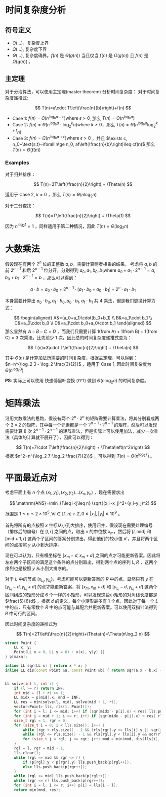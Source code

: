 # 时间复杂度分析
## 符号定义
- $O(\dots)$，复杂度上界
- $\Omega(\dots)$, 复杂度下界
- $\Theta(\dots)$, 复杂度确界，$f(n)$ 是 $\Theta(g(n))$ 当且仅当 $f(n)$ 是 $O(g(n))$ 且 $f(n)$ 是 $\Omega(g(n))$ 。

## 主定理

对于分治算法，可以使用主定理(master theorem) 分析时间复杂度：
对于时间复杂度递推式:

$$
T(n)=a\cdot T\left(\frac{n}{b}\right)+f(n)
$$

- Case 1: $f(n)=O\left(n^{\log_b a-\epsilon}\right) \text{where}~\epsilon>0$, 那么 $T(n)=\Theta\left(n^{\log_b a}\right)$
- Case 2: $f(n)=\Theta\left(n^{\log _b a} \cdot \log_2^k n\right) \text{where}~k\ge 0$，那么 $T(n)=\Theta\left(n^{\log_b a}\log _2^{k+1} n\right)$ 
- Case 3: $f(n)=\Omega\left(n^{\log_b a+\epsilon}\right) \text{where}~\epsilon>0$ ，并且 $\exists c, n_0~\text{s.t}~\forall n\ge n_0, af\left(\frac{n}{b}\right)\leq cf(n)$ 那么 $T(n)=\Theta(f(n))$

### Examples
对于归并排序：

$$
T(n)=2T\left(\frac{n}{2}\right) + \Theta(n)
$$

适用于 Case 2, $k=0$ ，那么 $T(n)=\Theta\left(n\log_2 n\right)$

对于二分查找：

$$
T(n)=T\left(\frac{n}{2}\right) + \Theta(1)
$$

因为 $n^{\log_2 1}=1$ ，同样适用于第二种情况，因此 $T(n)=\Theta\left(\log_2 n\right)$

# 大数乘法
假设现在有两个 $2^n$ 位的正整数 $a,b$，需要计算两者相乘的结果。
考虑将 $a,b$ 的前 $2^{n-1}$ 和后 $2^{n-1}$ 位分开，分别得到 $a_0,a_1,b_0,b_1 \text{where}~a_0+a_1\cdot 2^{n-1}=a,b_0+b_1\cdot 2^{n-1}=b$ ，那么可以得到：

$$
a \cdot b = a_0\cdot b_0+2^{n-1}\cdot (a_1\cdot b_0+a_0\cdot b_1) + 2^n\cdot a_1\cdot b_1
$$

本身需要计算出 $a_0\cdot b_0, a_1\cdot b_0, a_0\cdot b_1, a_1\cdot b_1$ 共 $4$ 乘法，但是我们更换计算方式：

$$
\begin{aligned}
	A&=(a_0+a_1)\cdot(b_0+b_1) \\
	B&=a_1\cdot b_1 \\
	C&=a_0\cdot b_0 \\
	D&=a_1\cdot b_0+a_0\cdot b_1
\end{aligned}
$$
那么显然有 $A-B-C=D$ ，而我们只需要计算 $1 (\text{from A}) +1 (\text{from B})+1 (\text{from C})=3$ 次乘法，比先前少 $1$ 次，因此总的时间复杂度递推式变为：

$$
T(n)=3\cdot T\left(\frac{n}{2}\right) + \Theta(n)
$$

其中 $\Theta(n)$ 是计算加法所需要的时间复杂度，根据主定理，可以得到：$n=n^{\log_2 3 - \log_2 \frac{3}{2}}$ ，适用于 Case 1, 因此时间复杂度为 $\Theta\left(n^{\log _2 3}\right)$

**PS**: 实际上可以使用 快速傅里叶变换 ($\texttt{FFT}$) 做到 $\Theta\left(n\log_2 n\right)$ 的时间复杂度。

# 矩阵乘法
沿用大数乘法的思路，假设有两个 $2^n\cdot 2^n$ 的矩阵需要计算乘法，将其分别看成两个 $2\times 2$ 的矩阵，其中每一个元素都是一个 $2^{n-1}\cdot 2^{n-1}$ 的矩阵，然后可以发现需要计算 $8$ 次 $2^{n-1}\cdot 2^{n-1}$ 的矩阵乘法，但是实际上可以使用加法，减少一次乘法（具体的计算就不展开了），因此可以得到：

$$
T(n)=7\cdot T\left(\frac{n}{2}\right) + \Theta\left(n^2\right)
$$
根据 $n^2=n^{\log_2 7-\log_2 \frac{7}{2}}$ ，可以得到 $T(n)=\Theta\left(n^{\log_2 7}\right)$ 。

# 平面最近点对
考虑平面上有 $n$ 个点 $(x_1,y_1),(x_2,y_2)\dots (x_n,y_n)$ ，现在需要求出

$$
\mathrm{ANS}=\min_{1\leq i<j\leq n} \sqrt{(x_i-x_j)^2+(y_i-y_j)^2}
$$

范围是 $1\leq n\leq 2\times 10^5, \forall i\in [1,n]\cap \mathbb{Z}, 0\leq |x_i|, |y_i|\leq 10^9$ 。

首先将所有的点按照 $x$ 坐标从小到大排序，使用归并，假设现在需要处理编号（排序后的编号）在 $[l,r]$ 之间的点，取出 $x$ 的中位数 $x_m$，然后将 $[l, \text{mid}]$ 和 $[\text{mid}+1,r]$ 这两个子区间的答案分别求出，得到他们的较小值 $d$ ，并且将两个区间的点按照 $y$ 从小到大排序。

现在可以认为，只有横坐标在 $[x_m-d,x_m+d]$ 之间的点才可能更新答案。因此将左右两个子区间的满足这个条件的点分别取出，得到两个点的序列 $L,R$ ，这两个序列也是按照 $y$ 从小到大排序的。

对于 $L$ 中的节点 $\left(x_{L_i},y_{L_i}\right)$，考虑可能可以更新答案的 $R$ 中的点，显然只有 $y$ 在 $\left[y_{L_i}-d,y_{L_i}+d\right]$ 的点才能更新答案，将 $[x_m,x_m+d]$ 和 $\left[y_{L_i}-d,y_{L_i}+d\right]$ 这两个区间组成的矩形分成 $6$ 个一样的小矩形，可以发现这些小矩形的对角线长度都是 $\frac{5}{6}d$ ，根据 $d$ 的定义，每个小矩形最多有 $1$ 个点，因此对于每一个 $L$ 中的点，只有常数个 $R$ 中的点可能与其配合并更新答案。可以使用双指针法得到 $R$ 中可行的区间。

因此时间复杂度的递推式为

$$
T(n)=2T\left(\frac{n}{2}\right)+\Theta(n)=\Theta(n\log_2 n)
$$

```cpp
struct Point {
	LL x, y;
	Point(LL x = 0, LL y = 0) : x(x), y(y) {}
} p[maxn];

inline LL sqr(LL x) { return x * x; }
inline LL dis(const Point &a, const Point &b) { return sqr(a.x - b.x) + sqr(a.y - b.y); }


LL solve(int l, int r) {
	if (l >= r) return INF;
	int mid = (l + r) >> 1;
	LL midx = p[mid].x, mnd = INF;
	LL res = min(solve(l, mid), solve(mid + 1, r));
	vector<Point> lls, rls(1, Point());
	for (int i = l; i <= mid; i++) if (sqr(midx - p[i].x) < res) lls.push_back(p[i]);
	for (int i = mid + 1; i <= r; i++) if (sqr(midx - p[i].x) < res) rls.push_back(p[i]);
	size_t rgl = 1, rgr = 0;
	for (size_t i = 0; i < lls.size(); i++) {
		while (rgr < rls.size() - 1 && (rls[rgr].y <= lls[i].y || sqr(rls[rgr + 1].y - lls[i].y) <= res)) rgr++;
		while (rgl <= rls.size() - 1 && rls[rgl].y < lls[i].y && sqr(rls[rgl].y - lls[i].y) > res) rgl++;
		for (size_t j = rgl; j <= rgr; j++) mnd = min(mnd, dis(lls[i], rls[j]));
	}
	rgl = l, rgr = mid + 1;
	lls.clear();
	while (rgl <= mid && rgr <= r) {
		if (p[rgl].y < p[rgr].y) lls.push_back(p[rgl++]);
		else lls.push_back(p[rgr++]);
	}
	while (rgl <= mid) lls.push_back(p[rgl++]);
	while (rgr <= r) lls.push_back(p[rgr++]);
	for (int i = l; i <= r; i++) p[i] = lls[i - l];
	return min(mnd, res);
```